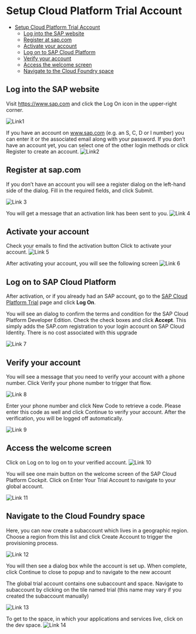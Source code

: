 # Setup Cloud Platform Trial Account

- [Setup Cloud Platform Trial Account](#setup-cloud-platform-trial-account)
  - [Log into the SAP website](#log-into-the-sap-website)
  - [Register at sap.com](#register-at-sapcom)
  - [Activate your account](#activate-your-account)
  - [Log on to SAP Cloud Platform](#log-on-to-sap-cloud-platform)
  - [Verify your account](#verify-your-account)
  - [Access the welcome screen](#access-the-welcome-screen)
  - [Navigate to the Cloud Foundry space](#navigate-to-the-cloud-foundry-space)

## Log into the SAP website
Visit https://www.sap.com and click the Log On icon in the upper-right corner.

![Link1](https://developers.sap.com/tutorials/hcp-create-trial-account/_jcr_content.github-proxy.1594886410.file/homepage.png)

If you have an account on www.sap.com (e.g. an S, C, D or I number) you can enter it or the associated email along with your password. If you don’t have an account yet, you can select one of the other login methods or click Register to create an account.
![Link2](https://developers.sap.com/tutorials/hcp-create-trial-account/_jcr_content.github-proxy.1594886410.file/option-logon.png)

## Register at sap.com
If you don’t have an account you will see a register dialog on the left-hand side of the dialog. Fill in the required fields, and click Submit.

![Link 3](https://developers.sap.com/tutorials/hcp-create-trial-account/_jcr_content.github-proxy.1594886410.file/option-register.png)

You will get a message that an activation link has been sent to you.
![Link 4](https://developers.sap.com/tutorials/hcp-create-trial-account/_jcr_content.github-proxy.1594886410.file/register_confirm.png)

## Activate your account
Check your emails to find the activation button Click to activate your account.
![Link 5](https://developers.sap.com/tutorials/hcp-create-trial-account/_jcr_content.github-proxy.1594886410.file/log-into-sap.png)

After activating your account, you will see the following screen
![Link 6](https://developers.sap.com/tutorials/hcp-create-trial-account/_jcr_content.github-proxy.1594886410.file/successful-activation.png)

## Log on to SAP Cloud Platform
After activation, or if you already had an SAP account, go to the [SAP Cloud Platform Trial](https://account.hanatrial.ondemand.com/) page and click **Log On**.

You will see an dialog to confirm the terms and condition for the SAP Cloud Platform Developer Edition. Check the check boxes and click **Accept**. This simply adds the SAP.com registration to your login account on SAP Cloud Identity. There is no cost associated with this upgrade

![Link 7](https://developers.sap.com/tutorials/hcp-create-trial-account/_jcr_content.github-proxy.1594886410.file/legal-disclaimer.png)

## Verify your account
You will see a message that you need to verify your account with a phone number. Click Verify your phone number to trigger that flow.

![Link 8](https://developers.sap.com/tutorials/hcp-create-trial-account/_jcr_content.github-proxy.1594886410.file/verification.png)

Enter your phone number and click New Code to retrieve a code. Please enter this code as well and click Continue to verify your account. After the verification, you will be logged off automatically.

![Link 9](https://developers.sap.com/tutorials/hcp-create-trial-account/_jcr_content.github-proxy.1594886410.file/number.png)

## Access the welcome screen
Click on Log on to log on to your verified account.
![Link 10](https://developers.sap.com/tutorials/hcp-create-trial-account/_jcr_content.github-proxy.1594886410.file/logon-again.png)

You will see one main button on the welcome screen of the SAP Cloud Platform Cockpit. Click on Enter Your Trial Account to navigate to your global account.

![Link 11](https://developers.sap.com/tutorials/hcp-create-trial-account/_jcr_content.github-proxy.1594886410.file/enter-trial.png)

## Navigate to the Cloud Foundry space
Here, you can now create a subaccount which lives in a geographic region. Choose a region from this list and click Create Account to trigger the provisioning process.

![Link 12](https://developers.sap.com/tutorials/hcp-create-trial-account/_jcr_content.github-proxy.1594886410.file/select-region.png)

You will then see a dialog box while the account is set up. When complete, click Continue to close to popup and to navigate to the new account

The global trial account contains one subaccount and space. Navigate to subaccount by clicking on the tile named trial (this name may vary if you created the subaccount manually)

![Link 13](https://developers.sap.com/tutorials/hcp-create-trial-account/_jcr_content.github-proxy.1594886410.file/trial-created.png)

To get to the space, in which your applications and services live, click on the dev space.
![Link 14](https://developers.sap.com/tutorials/hcp-create-trial-account/_jcr_content.github-proxy.1594886410.file/sub-account.png)


